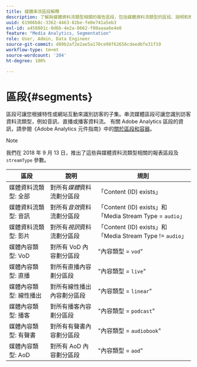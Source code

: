 ```yaml
---
title: 媒體串流區段解釋
description: 了解與媒體資料流類型相關的報告區段，包括媒體資料流類型的區段、說明和規則。
uuid: 61906b8c-3362-4463-82be-fe0e741a5eb3
exl-id: a450801c-0d6b-4e2a-8662-f00aaaa6e4e0
feature: "Media Analytics, Segmentation"
role: User, Admin, Data Engineer
source-git-commit: d89b2af2e2ae5a170ce98f62656cdeed6fe31f19
workflow-type: tm+mt
source-wordcount: '204'
ht-degree: 100%

---
```


# 區段{#segments}

區段可讓您根據特性或網站互動來識別訪客的子集。串流媒體區段可讓您識別訪客資料流類型，例如音訊、直播或播客資料流。 有關 Adobe Analytics 區段的資訊，請參閱《Adobe Analytics 元件指南》中的[關於區段和容器](https://experienceleague.adobe.com/docs/analytics/components/segmentation/seg-overview.html?lang=zh-Hant)。

>[!NOTE]
>
>我們在 2018 年 9 月 13 日，推出了這些與媒體資料流類型相關的報表區段及 `streamType` 參數。

| 區段 | 說明 | 規則 |
|---|---|---|
| 媒體資料流類型: 全部 | 對所有&#x200B;*媒體*&#x200B;資料流劃分區段 | 「Content (ID) exists」 |
| 媒體資料流類型: 音訊 | 對所有&#x200B;*音效*&#x200B;資料流劃分區段 | 「Content (ID) exists」和「Media Stream Type = `audio`」 |
| 媒體資料流類型: 影片 | 對所有&#x200B;*視訊*&#x200B;資料流劃分區段 | 「Content (ID) exists」和「Media Stream Type != `audio`」 |
| 媒體內容類型: VoD | 對所有 VoD 內容劃分區段 | &quot;內容類型 = `vod`&quot; |
| 媒體內容類型: 直播 | 對所有直播內容劃分區段 | &quot;內容類型 = `live`&quot; |
| 媒體內容類型: 線性播出 | 對所有線性播出內容劃分區段 | &quot;內容類型 = `linear`&quot; |
| 媒體內容類型: 播客 | 對所有播客內容劃分區段 | &quot;內容類型 = `podcast`&quot; |
| 媒體內容類型: 有聲書 | 對所有有聲書內容劃分區段 | &quot;內容類型 = `audiobook`&quot; |
| 媒體內容類型: AoD | 對所有 AoD 內容劃分區段 | &quot;內容類型 = `aod`&quot; |
